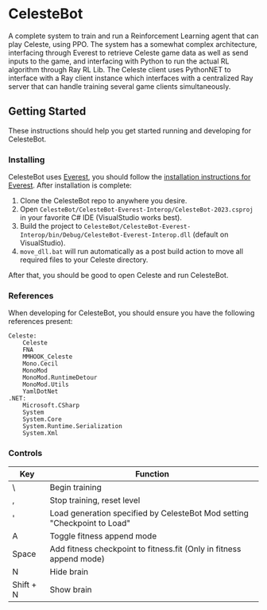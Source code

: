 # CelesteBot
A complete system to train and run a Reinforcement Learning agent that can play Celeste, using PPO. The system has a somewhat complex architecture, interfacing through Everest to retrieve Celeste game data as well as send inputs to the game, and interfacing with Python to run the actual RL algorithm through Ray RL Lib. The Celeste client uses PythonNET to interface with a Ray client instance which interfaces with a centralized Ray server that can handle training several game clients simultaneously.
## Getting Started
These instructions should help you get started running and developing for CelesteBot.
### Installing
CelesteBot uses [Everest](https://everestapi.github.io/), you should follow the [installation instructions for Everest](https://everestapi.github.io/#installing-everest). After installation is complete:
1. Clone the CelesteBot repo to anywhere you desire.
2. Open `CelesteBot/CelesteBot-Everest-Interop/CelesteBot-2023.csproj` in your favorite C# IDE (VisualStudio works best).
3. Build the project to `CelesteBot/CelesteBot-Everest-Interop/bin/Debug/CelesteBot-Everest-Interop.dll` (default on VisualStudio).
4. `move_dll.bat` will run automatically as a post build action to move all required files to your Celeste directory.

After that, you should be good to open Celeste and run CelesteBot.
### References
When developing for CelesteBot, you should ensure you have the following references present:
```
Celeste:
    Celeste
    FNA
    MMHOOK_Celeste
    Mono.Cecil
    MonoMod
    MonoMod.RuntimeDetour
    MonoMod.Utils
    YamlDotNet
.NET:
    Microsoft.CSharp
    System
    System.Core
    System.Runtime.Serialization
    System.Xml
```
### Controls
| Key | Function |
| --- | --- |
| \ | Begin training |
| , | Stop training, reset level |
| ' | Load generation specified by CelesteBot Mod setting "Checkpoint to Load" |
| A | Toggle fitness append mode |
| Space | Add fitness checkpoint to fitness.fit (Only in fitness append mode) |
| N | Hide brain |
| Shift + N | Show brain |
